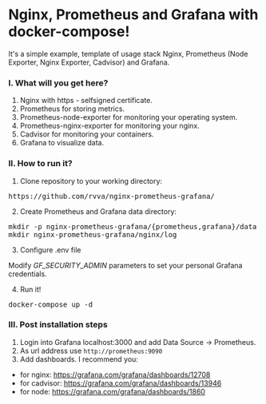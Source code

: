 # Nginx, Prometheus and Grafana with docker-compose!

It's a simple example, template of usage stack Nginx, Prometheus (Node Exporter, Nginx Exporter, Cadvisor) and Grafana.

### I. What will you get here?
1. Nginx with https - selfsigned certificate.
2. Prometheus for storing metrics. 
3. Prometheus-node-exporter for monitoring your operating system.
4. Prometheus-nginx-exporter for monitoring your nginx.
5. Cadvisor for monitoring your containers.
6. Grafana to visualize data. 

### II. How to run it?
1. Clone repository to your working directory:
<pre>https://github.com/rvva/nginx-prometheus-grafana/</pre>
2. Create Prometheus and Grafana data directory:
<pre>mkdir -p nginx-prometheus-grafana/{prometheus,grafana}/data
mkdir nginx-prometheus-grafana/nginx/log</pre>
3. Configure .env file 

Modify <i>GF_SECURITY_ADMIN</i> parameters to set your personal Grafana credentials. 

4. Run it!
<pre>
docker-compose up -d
</pre>

### III. Post installation steps
1. Login into Grafana localhost:3000 and add Data Source -> Prometheus. 
2. As url address use `http://prometheus:9090` 
3. Add dashboards. I recommend you:
* for nginx: https://grafana.com/grafana/dashboards/12708
* for cadvisor: https://grafana.com/grafana/dashboards/13946
* for node: https://grafana.com/grafana/dashboards/1860
